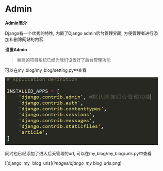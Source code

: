 # Admin

**Admin简介**

Django有一个优秀的特性, 内置了Django admin后台管理界面, 方便管理者进行添加和删除网站的内容.

**设置Admin**
> 新建的项目系统已经为我们设置好了后台管理功能

可以在my_blog/my_blog/setting.py中查看

![django_my_blog_setting](_images/django_my_blog_setting.png)

同时也已经添加了进入后天管理的url, 可以在my_blog/my_blog/urls.py中查看

![django_my_ blog_urls](_images/django_my_ blog_urls.png)


